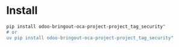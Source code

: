 # Install

```bash
pip install odoo-bringout-oca-project-project_tag_security"
# or
uv pip install odoo-bringout-oca-project-project_tag_security"
```
